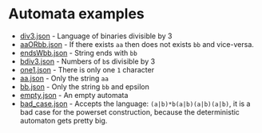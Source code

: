 # Automata examples

* [div3.json](div3.json) - Language of binaries divisible by 3
* [aaORbb.json](aaORbb.json) - If there exists `aa` then does not exists
  `bb` and vice-versa.
* [endsWbb.json](endsWbb.json) - String ends with `bb`
* [bdiv3.json](bdiv3.json) - Numbers of `b`s divisible by 3
* [one1.json](one1.json) - There is only one `1` character
* [aa.json](aa.json) - Only the string `aa`
* [bb.json](bb.json) - Only the string `bb` and epsilon
* [empty.json](empty.json) - An empty automata
* [bad\_case.json](bad_case.json) - Accepts the language:
  `(a|b)*b(a|b)(a|b)(a|b)`, it is a bad case for the powerset construction,
  because the deterministic automaton gets pretty big.
